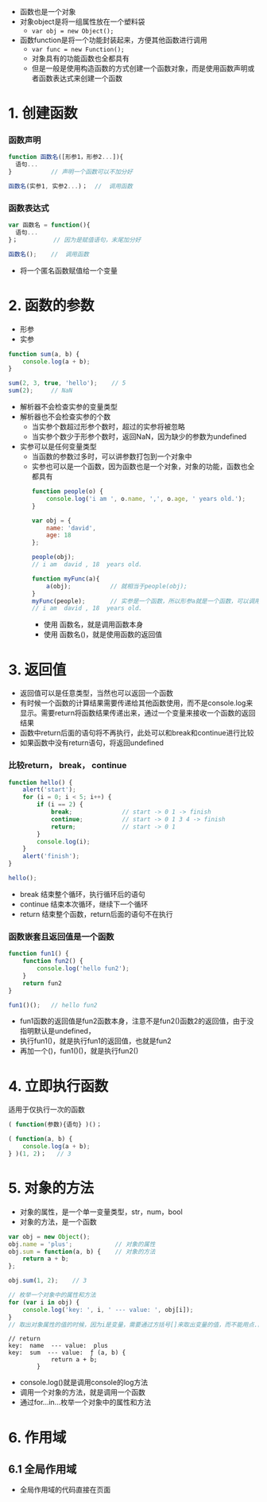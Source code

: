 
- 函数也是一个对象
- 对象object是将一组属性放在一个塑料袋
  - `var obj = new Object();`
- 函数function是将一个功能封装起来，方便其他函数进行调用
  - `var func = new Function();`
  - 对象具有的功能函数也全都具有
  - 但是一般是使用构造函数的方式创建一个函数对象，而是使用函数声明或者函数表达式来创建一个函数  
  
  
# 1. 创建函数
### 函数声明
```javascript
function 函数名([形参1，形参2...]){
  语句...
}           // 声明一个函数可以不加分好

函数名(实参1, 实参2...)；  //  调用函数
```

### 函数表达式

```javascript
var 函数名 = function(){
  语句...
}；          // 因为是赋值语句，末尾加分好

函数名();    //  调用函数
```
- 将一个匿名函数赋值给一个变量


# 2. 函数的参数
- 形参
- 实参
```javascript
function sum(a, b) {
    console.log(a + b);
}

sum(2, 3, true, 'hello');    // 5
sum(2);     // NaN
```
- 解析器不会检查实参的变量类型
- 解析器也不会检查实参的个数
  - 当实参个数超过形参个数时，超过的实参将被忽略
  - 当实参个数少于形参个数时，返回NaN，因为缺少的参数为undefined
- 实参可以是任何变量类型
  - 当函数的参数过多时，可以讲参数打包到一个对象中
  - 实参也可以是一个函数，因为函数也是一个对象，对象的功能，函数也全都具有
    ```javascript
    function people(o) {
        console.log('i am ', o.name, ',', o.age, ' years old.');
    }
    
    var obj = {
        name: 'david',
        age: 18
    };
    
    people(obj);        
    // i am  david , 18  years old.
    
    function myFunc(a){
        a(obj);           // 就相当于people(obj);
    } 
    myFunc(people);       // 实参是一个函数，所以形参a就是一个函数，可以调用a(obj);
    // i am  david , 18  years old.
    ```
    - 使用 函数名，就是调用函数本身
    - 使用 函数名()，就是使用函数的返回值

# 3. 返回值
- 返回值可以是任意类型，当然也可以返回一个函数
- 有时候一个函数的计算结果需要传递给其他函数使用，而不是console.log来显示。需要return将函数结果传递出来，通过一个变量来接收一个函数的返回结果
- 函数中return后面的语句将不再执行，此处可以和break和continue进行比较
- 如果函数中没有return语句，将返回undefined


### 比较return， break， continue
```javascript
function hello() {
    alert('start');
    for (i = 0; i < 5; i++) {
        if (i == 2) {
            break;              // start -> 0 1 -> finish
            continue;           // start -> 0 1 3 4 -> finish
            return;             // start -> 0 1
        }
        console.log(i);
    }
    alert('finish');
}

hello();
```
- break 结束整个循环，执行循环后的语句
- continue 结束本次循环，继续下一个循环
- return 结束整个函数，return后面的语句不在执行

### 函数嵌套且返回值是一个函数
```JavaScript
function fun1() {
    function fun2() {
        console.log('hello fun2');
    }
    return fun2
}

fun1()();   // hello fun2
```
- fun1函数的返回值是fun2函数本身，注意不是fun2()函数2的返回值，由于没指明默认是undefined，
- 执行fun1()，就是执行fun1的返回值，也就是fun2
- 再加一个()，fun1()()，就是执行fun2()


# 4. 立即执行函数
适用于仅执行一次的函数
```javascript
( function(参数){语句} )()；
```

```javascript
( function(a, b) {
    console.log(a + b);
} )(1, 2)；   // 3
```

# 5. 对象的方法
- 对象的属性，是一个单一变量类型，str，num，bool
- 对象的方法，是一个函数

```javascript
var obj = new Object();
obj.name = 'plus';            // 对象的属性
obj.sum = function(a, b) {    // 对象的方法
    return a + b;
};

obj.sum(1, 2);    // 3

// 枚举一个对象中的属性和方法
for (var i in obj) {          
    console.log('key: ', i, ' --- value: ', obj[i]);
}
// 取出对象属性的值的时候，因为i是变量，需要通过方括号[]来取出变量的值，而不能用点.的方式
```
```
// return
key:  name  --- value:  plus
key:  sum  --- value:  ƒ (a, b) {
            return a + b;
        }
```
- console.log()就是调用console的log方法
- 调用一个对象的方法，就是调用一个函数
- 通过for...in...枚举一个对象中的属性和方法


# 6. 作用域
## 6.1 全局作用域
- 全局作用域的代码直接在页面<script>标签下，页面打开时创建，页面关闭时销毁
  - 全局作用域中的变量，称作全局变量
- 全局作用域中有一个全局对象window，代表一个浏览器窗口，由浏览器默认创建
  ```javascript
  console.log(window);
  // Window {parent: Window, opener: null, top: Window, length: 0, frames: Window, …}
  ```
- 在全局作用域中创建的变量，都会作为全局对象window的属性保存，而创建的函数都将作为全局对象window的方法保存
  ```javascript
  var a = 10;
  console.log(window.a);    // 10
  ```
  
- **变量声明提前**
  - 所有使用var关键字声明的变量，会在所有代码运行之前被程序声明，无论var在程序的哪一行，但不会赋值
    ```javascript
    console.log(a);   // undefined
    var a = 10;       // 因为使用var关键字，所以所有代码运行前，程序已经生命了变量，只是没有赋值
    ```
    就相当于
    ```javascript
    var a;
    console.log(a);
    a = 10;
    ```

- **函数声明提前**
  - 使用函数声明的形式创建的函数，function 函数名(){...}，在程序代码运行之前，就被默认创建
    - 因此可以在函数声明之前来调用该函数
  - 使用函数表达式创建的函数，var func = function(){...}，在程序运行之前，仅创建了var声明的变量，并没有赋值
    - 因此不能在声明函数之前调用该函数
    ```javascript
    fun1();
    fun2();

    function fun1() {
        console.log('hi, fun1');
    }

    var fun2 = function() {
        console.log('hi, fun2');
    };
    ```
    <img width="423" alt="截屏2020-02-02下午5 52 25" src="https://user-images.githubusercontent.com/26485327/73606393-cea4fa80-45e4-11ea-989d-85b734440cc6.png">
    



## 6.2 函数作用域
- 调用函数时，创建函数作用域，函数执行完毕时销毁
- 每调用一次函数，就创建一个新的函数作用域，且相互独立
- 在函数中操作一个变量时，有限寻找函数内部的变量，如果不存在，则向上一级作用域寻找，直到找到全局作用域中不存在该变量，则报错
- 当函数作用域中和函数作用域中有相同变量a，且在函数中想调用全局变量，可以使用windows.a
- 函数作用域中的**变量声明提前**，同上，函数中的代码运行之前，var关键字声明的变量首先呗声明，但并不赋值
  - 函数中不实用关键字var声明的变量，就是全局变量，相当于window.变量，会覆盖原有全局变量的值
    ```javascript
    var a = 10;

    function fun1() {
        a = 22;
        console.log('inner: ', a);
    }
    
    fun1();                       // 22
    console.log('outer: ', a);    // 22
    ```
    <img width="332" alt="截屏2020-02-02下午6 15 39" src="https://user-images.githubusercontent.com/26485327/73606692-05c8db00-45e8-11ea-8b22-4d76d72e6dca.png">
    
        
    ```javascript
    var a = 10;
    function fun1() {
        b = 22;           //  没有关键字var，则为全局变量，相当于window.变量
    }
    fun1();
    console.log('b: ', b);
    ```
    <img width="270" alt="截屏2020-02-02下午7 54 40" src="https://user-images.githubusercontent.com/26485327/73607804-db7e1a00-45f5-11ea-904b-e4c6b6fbcd50.png">
- 定义了形参，相当于声明了函数定义域的变量
  ```javascript
  var e = 10;
  function fun1(e) {
      console.log(e);
  }
  fun1();       // 此处()中没有传递实参，所以对应函数内部就是声明了变量，但没有赋值
  // undefined
  ```
  <img width="248" alt="截屏2020-02-02下午8 13 12" src="https://user-images.githubusercontent.com/26485327/73608011-72e46c80-45f8-11ea-84dd-351c28edfc9b.png">
  
  ```javascript
  var a = 10;

  function fun1(a) {
      console.log(a);       // undefined,因为调用函数时，没有传递实参
      a = 22;               // 因为有形参，相当于定义了局部变量，此时不实用var，也是复制给局部变量，不影响外部变量
  }
  fun1();
  console.log(a);           // 10
  ```

- 函数作用域中的**函数声明提前**，同上，函数中的代码运行之前，`function 函数名(){...}`会被首先创建，而`var func = function(){...}`仅声明一个变量名，不会赋值后面的函数


# 7. debug
```javascript
alert(d);

var a = 10;
var b = 20;
c = 30;

function func() {
    console.log('hello');
}
var d = 40;
```
<img width="902" alt="截屏2020-02-02下午8 44 57" src="https://user-images.githubusercontent.com/26485327/73608352-e12b2e00-45fc-11ea-829a-bb495772bd0d.png">
- 需要手动添加需要视器的变量大搜监视器watch


# 8. this
解析器在调用函数时，每次都会想函数内部传递一个隐藏参数this，该参数称作 **函数执行的上下文**
- this是由浏览器传递给函数内部的一个参数
- 根据函数调用的方式不同，this指代的也不同
    1. 函数调用时，this指代window
    2. 方法调用时，谁调用，this指代谁
- 实际上，上述两点也是一样的，因为调用函数fun()就是调用window.fun()，而window调用了该函数，this就是window
```javascript
function func() {
    console.log(this);
}

var obj = {
    name: 'david',
    methodFun: func
}

console.log(func == obj.methodFun);   // true 二者完全一样

func();             // this = window
obj.methodFun();    // this = obj
```
<img width="714" alt="截屏2020-02-02下午9 23 29" src="https://user-images.githubusercontent.com/26485327/73608806-45042580-4602-11ea-8aa4-a22c4149afb8.png">

举例，存在多个对象，当调用对象的一个方法时，该方法自动输出该对象的name属性的值
- 因为每个对象都需要实现这个功能，所以单独写好一个函数，来供每个对象中的方法来调用
- 因为每个对象需要显示其自己的name属性，因为这个功能函数里面不能写死name变量，二十根据谁调用，显示谁的原则来实现

```javascript
var name = 'global name'

function func() {
    console.log(name);      // 因为此处写死了name
}                           // 无论对象方法调用还是函数调用都是返回全局变量的值

var obj1 = {
    name: 'david',
    method: func
}
var obj2 = {
    name: 'korea',
    method: func
}

func();
obj1.method();
obj2.method();
```
<img width="340" alt="截屏2020-02-02下午9 49 43" src="https://user-images.githubusercontent.com/26485327/73609163-ee004f80-4605-11ea-9fc8-df0cc31de924.png">


改用this来进行指代
```javascript
var name = 'global name'

function func() {
    console.log(this.name);      // this.name，谁调用，显示谁的name属性的值
}                          

var obj1 = {
    name: 'david',
    method: func
}
var obj2 = {
    name: 'korea',
    method: func
}

func();
obj1.method();
obj2.method();
```
<img width="273" alt="截屏2020-02-02下午9 50 07" src="https://user-images.githubusercontent.com/26485327/73609168-fc4e6b80-4605-11ea-8e35-bfe1340624f4.png">

再如，批量创建对象
```javascript
var obj1 = {
    name: 'david,
    age: 18,
    method: function() {
        alert(this.name);
    }
}

var obj2 = {
    name: 'korea',
    age: 18,
    method: function() {
        alert(this.name);
    }
}

...
```

```javascript
function create(name, age) {
    var obj = {
        name: name,
        age: age,
        method: function() {
            alert(this.name);
        }
    }
    return obj;
}

var obj1 = create('david', 22);
console.log(obj1);
obj1.method();

var obj2 = create('korea', 18);
console.log(obj2);
obj2.method();
```
<img width="415" alt="截屏2020-02-02下午10 17 10" src="https://user-images.githubusercontent.com/26485327/73609553-c4492780-4609-11ea-98fa-796cad6809bb.png">
